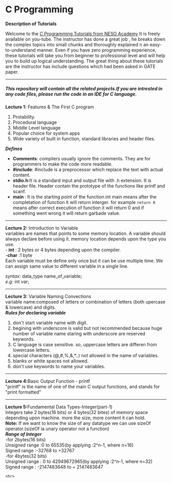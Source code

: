 # C Programming

**Description of Tutorials**<br>

Welcome to the [C Programming Tutorials from NESO Academy](https://www.youtube.com/watch?v=s0g4ty29Xgg&list=PLBlnK6fEyqRh6isJ01MBnbNpV3ZsktSyS) It is freely available on you-tube. The instructor has done a great job , he breaks down the complex topics into small chunks and thoroughly explained n an easy-to-understand manner. 
 Even if you have zero programming experience, these tutorials will take you from beginner to professional level and will help you to build up logical understanding. The great thing about these tutorials are the instructor has include questions which had been asked in GATE paper.

**************************************************************

##### This repository will contain all the related projects.If you are intrested in any code files, please run the code in an IDE for C language.

<b>Lecture 1:</b> Features & The First C program
1. Protability.
2. Procedural language
3. Middle Level language
4. Popular  choice for system apps
5. Wide variety of built in function, standard libraries and header files.<br>

  <b>*Defines*</b>
   - <b>Comments</b>: compilers usually ignore the comments. They are for programmers to make the code more readable.
   - <b>#include</b>: #include is a preprocessor which replace the text with actual content.
   - <b>stdio.h</b>:It is a standard input and output file with .h extension. It is header file. Header contain the prototype of the           functions like printf and scanf.
   - <b>main </b>: It is the starting point of the function.int main means after the completation of function it will return interger. for example `return 0` means after correct execution of function it will return 0 and if something went wrong it will return garbade value.
   <hr>

<b>Lecture 2:</b> Introduction to Variable<br>
 variables are names that points to some memory location. A variable should always declare before using it. memory location depends upon the type you use.<br>
      -<b> int</b> : 2 bytes or 4 bytes depending upon the compiler.<br>
      -<b>char</b> :1 byte<br>
Each variable must be define only once but it can be use multiple time. We can assign same value to different variable in a single line.<br>

   *syntax:* data_type name_of_variable;<br>
   *e.g:*     int var;
<hr>

<b>Lecture 3:</b> Variable Naming Convections<br>
   variable name:composed of letters or combination of letters (both upercase & lowercase) and digits. <br>
<b>*Rules for declaring variable* </b><br>
1. don't start variable name with digit.
2. begining with underscore is valid but not recommended because huge number of variable name staring with underscore are reserved keywords.
3. C language is case sensitive. so, uppercase letters are differen from lowercase letters.
4. special characters (@,#,%,&,*..) not allowed in the name of variables.
5. blanks or white spaces not allowed.
6. don't use keywords to name your variables.
<hr>

<b>Lecture 4:</b>Basic Output Function - printf<br>
    "printf" is the name of one of the main C output functions, and stands for "print formatted"

<hr>

<b>Lecture 5:</b>Fundamental Data Types-Integer(part-1)<br>
         Integers take 2 bytes(16 bits) or 4 bytes(32 bites) of memory space depending upon machine. more the size, more content it can hold.<br>
    <b>Note:</b> If we want to know the size of any datatype we can use sizeOf operator.(sizeOf ia unary operator not a function)<br>
    <b>*Range of Integer*</b><br>
     -for 2bytes(16 bits)<br>
    Unsigned range :0 to 65535(by applying :2^n-1, where n=16)<br>
    Signed  range :-32768 to +32767<br>
      -for 4bytes(32 bits)<br>
    Unsigned range : 0 to 42949672965(by applying :2^n-1, where n=32)<br>
    Signed   range : -2147483648 to + 2147483647<br>
    
    <hr>
